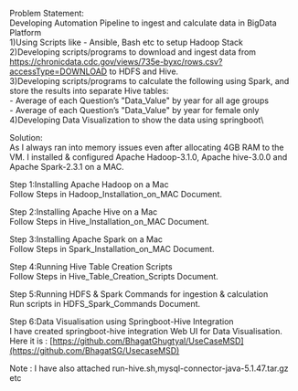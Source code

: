 Problem Statement:\
Developing Automation Pipeline to ingest and calculate data in BigData Platform\
1)Using Scripts like - Ansible, Bash etc to setup Hadoop Stack\
2)Developing scripts/programs to download and ingest data from <https://chronicdata.cdc.gov/views/735e-byxc/rows.csv?accessType=DOWNLOAD> to HDFS and Hive.\
3)Developing scripts/programs to calculate the following using Spark, and store the results into separate Hive tables:\
	- Average of each Question’s "Data_Value" by year for all age groups\
	- Average of each Question’s "Data_Value" by year for female only\
4)Developing Data Visualization to show the data using springboot\

Solution:\
As I always ran into memory issues even after allocating 4GB RAM to the VM.
I installed & configured Apache Hadoop-3.1.0, Apache hive-3.0.0 and Apache Spark-2.3.1 on a MAC.

Step 1:Installing Apache Hadoop on a Mac\
	 Follow Steps in Hadoop_Installation_on_MAC Document.

Step 2:Installing Apache Hive on a Mac\
	 Follow Steps in Hive_Installation_on_MAC Document.

Step 3:Installing Apache Spark on a Mac\
	 Follow Steps in Spark_Installation_on_MAC Document.

Step 4:Running Hive Table Creation Scripts\
	 Follow Steps in Hive_Table_Creation_Scripts Document.

Step 5:Running HDFS & Spark Commands for ingestion & calculation\
	 Run scripts in HDFS_Spark_Commands Document. 

Step 6:Data Visualisation using Springboot-Hive Integration\
	I have created springboot-hive integration Web UI for Data Visualisation.\
	Here it is : [https://github.com/BhagatGhugtyal/UseCaseMSD](https://github.com/BhagatSG/UsecaseMSD)

Note : I have also attached run-hive.sh,mysql-connector-java-5.1.47.tar.gz etc 

